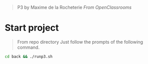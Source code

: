 > P3 by Maxime de la Rocheterie
> *From OpenClassrooms*

# Start project
> From repo directory
Just follow the prompts of the following command.
```bash
cd back && ./runp3.sh
```
